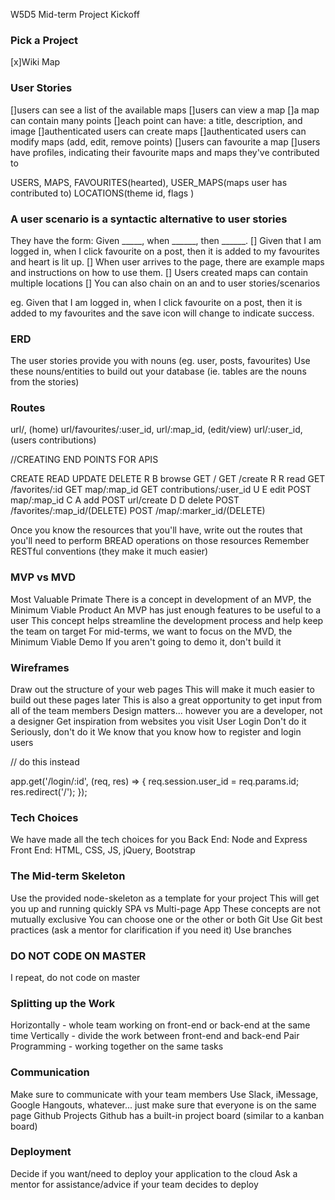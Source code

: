 W5D5 Mid-term Project Kickoff
### Pick a Project
[x]Wiki Map

### User Stories

[]users can see a list of the available maps
[]users can view a map
[]a map can contain many points
[]each point can have: a title, description, and image
[]authenticated users can create maps
[]authenticated users can modify maps (add, edit, remove points)
[]users can favourite a map
[]users have profiles, indicating their favourite maps and maps they've contributed to

USERS, MAPS, FAVOURITES(hearted), USER_MAPS(maps user has contributed to) LOCATIONS(theme id, flags )


### A user scenario is a syntactic alternative to user stories

They have the form: Given _____, when ______, then ______.
[] Given that I am logged in, when I click favourite on a post, then it is added to my favourites and heart is lit up.
[] When user arrives to the page, there are example maps and instructions on how to use them.
[] Users created maps can contain multiple locations
[] You can also chain on an and to user stories/scenarios 

eg. Given that I am logged in, when I click favourite on a post, then it is added to my favourites and the save icon will change to indicate success.
### ERD
The user stories provide you with nouns (eg. user, posts, favourites)
Use these nouns/entities to build out your database (ie. tables are the nouns from the stories)
### Routes
url/, (home)
url/favourites/:user_id, 
url/:map_id, (edit/view)
url/:user_id, (users contributions)

//CREATING END POINTS FOR APIS

 CREATE 
 READ 
 UPDATE 
 DELETE
R B browse GET / GET /create
R R read GET /favorites/:id GET map/:map_id GET contributions/:user_id
U E edit POST map/:map_id 
C A add POST url/create
D D delete POST /favorites/:map_id/(DELETE) POST /map/:marker_id/(DELETE) 



Once you know the resources that you'll have, write out the routes that you'll need to perform BREAD operations on those resources
Remember RESTful conventions (they make it much easier)
### MVP vs MVD
Most Valuable Primate
There is a concept in development of an MVP, the Minimum Viable Product
An MVP has just enough features to be useful to a user
This concept helps streamline the development process and help keep the team on target
For mid-terms, we want to focus on the MVD, the Minimum Viable Demo
If you aren't going to demo it, don't build it
### Wireframes
Draw out the structure of your web pages
This will make it much easier to build out these pages later
This is also a great opportunity to get input from all of the team members
Design matters... however you are a developer, not a designer
Get inspiration from websites you visit
User Login
Don't do it
Seriously, don't do it
We know that you know how to register and login users

// do this instead

app.get('/login/:id', (req, res) => {
  req.session.user_id = req.params.id;
  res.redirect('/');
});
### Tech Choices
We have made all the tech choices for you
Back End: Node and Express
Front End: HTML, CSS, JS, jQuery, Bootstrap
### The Mid-term Skeleton
Use the provided node-skeleton as a template for your project
This will get you up and running quickly
SPA vs Multi-page App
These concepts are not mutually exclusive
You can choose one or the other or both
Git
Use Git best practices (ask a mentor for clarification if you need it)
Use branches
### DO NOT CODE ON MASTER
I repeat, do not code on master
### Splitting up the Work
Horizontally - whole team working on front-end or back-end at the same time
Vertically - divide the work between front-end and back-end
Pair Programming - working together on the same tasks
### Communication
Make sure to communicate with your team members
Use Slack, iMessage, Google Hangouts, whatever... just make sure that everyone is on the same page
Github Projects
Github has a built-in project board (similar to a kanban board)
### Deployment
Decide if you want/need to deploy your application to the cloud
Ask a mentor for assistance/advice if your team decides to deploy